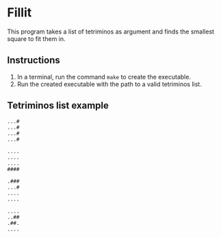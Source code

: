 # Fillit
This program takes a list of tetriminos as argument and finds the smallest square to fit them in.

## Instructions
1. In a terminal, run the command ```make``` to create the executable.
2. Run the created executable with the path to a valid tetriminos list.

## Tetriminos list example
```
...#
...#
...#
...#

....
....
....
####

.###
...#
....
....

....
..##
.##.
....
```
